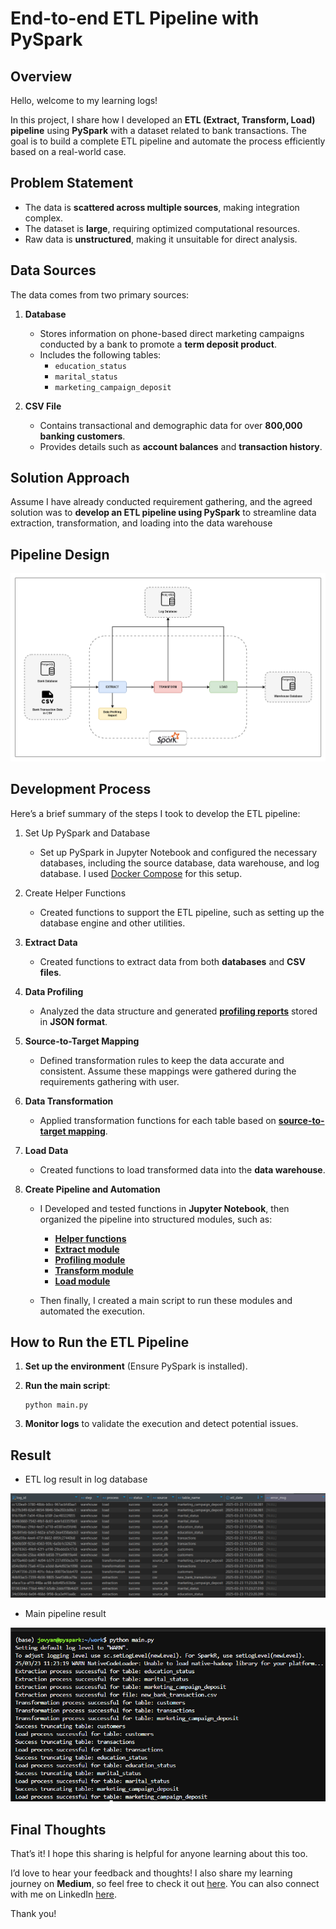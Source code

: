 # **End-to-end ETL Pipeline with PySpark**

## Overview

Hello, welcome to my learning logs!

In this project, I share how I developed an **ETL (Extract, Transform, Load) pipeline** using **PySpark** with a dataset related to bank transactions. The goal is to build a complete ETL pipeline and automate the process efficiently based on a real-world case.


## Problem Statement

- The data is **scattered across multiple sources**, making integration complex.
- The dataset is **large**, requiring optimized computational resources.
- Raw data is **unstructured**, making it unsuitable for direct analysis.


## Data Sources

The data comes from two primary sources:

1. **Database**
   - Stores information on phone-based direct marketing campaigns conducted by a bank to promote a **term deposit product**.
   - Includes the following tables:
     - `education_status`
     - `marital_status`
     - `marketing_campaign_deposit`

2. **CSV File**
   - Contains transactional and demographic data for over **800,000 banking customers**.
   - Provides details such as **account balances** and **transaction history**.


## Solution Approach

Assume I have already conducted requirement gathering, and the agreed solution was to **develop an ETL pipeline using PySpark** to streamline data extraction, transformation, and loading into the data warehouse

## Pipeline Design

![pipeline_design](https://github.com/Rico-febrian/etl-bank-transaction-with-pyspark/blob/main/assets/etl_with_pyspark_design.png)

## Development Process

Here’s a brief summary of the steps I took to develop the ETL pipeline:

1. Set Up PySpark and Database
   - Set up PySpark in Jupyter Notebook and configured the necessary databases, including the source database, data warehouse, and log database. I used [Docker Compose](https://github.com/Rico-febrian/etl-bank-transaction-with-pyspark/blob/main/docker-compose.yml) for this setup.

2. Create Helper Functions
   - Created functions to support the ETL pipeline, such as setting up the database engine and other utilities.

3. **Extract Data**
   - Created functions to extract data from both **databases** and **CSV files**.

4. **Data Profiling**
   - Analyzed the data structure and generated [**profiling reports**](https://github.com/Rico-febrian/etl-bank-transaction-with-pyspark/blob/main/script/data_profiling_report.json) stored in **JSON format**.

5. **Source-to-Target Mapping**
   - Defined transformation rules to keep the data accurate and consistent. Assume these mappings were gathered during the requirements gathering with user.

6. **Data Transformation**
   - Applied transformation functions for each table based on [**source-to-target mapping**](https://github.com/Rico-febrian/etl-bank-transaction-with-pyspark/blob/main/source-to-target-map.md).

7. **Load Data**
   - Created functions to load transformed data into the **data warehouse**.

8. **Create Pipeline and Automation**
   - I Developed and tested functions in **Jupyter Notebook**, then organized the pipeline into structured modules, such as:

     - [**Helper functions**](https://github.com/Rico-febrian/etl-bank-transaction-with-pyspark/tree/main/script/src/helper_function)
     - [**Extract module**](https://github.com/Rico-febrian/etl-bank-transaction-with-pyspark/tree/main/script/src/extract)
     - [**Profiling module**](https://github.com/Rico-febrian/etl-bank-transaction-with-pyspark/tree/main/script/src/profiling)
     - [**Transform module**](https://github.com/Rico-febrian/etl-bank-transaction-with-pyspark/tree/main/script/src/transform)
     - [**Load module**](https://github.com/Rico-febrian/etl-bank-transaction-with-pyspark/tree/main/script/src/load)
       
   
   - Then finally, I created a main script to run these modules and automated the execution.

## How to Run the ETL Pipeline

1. **Set up the environment** (Ensure PySpark is installed).

2. **Run the main script**:
   
   ```
   python main.py
   ```
3. **Monitor logs** to validate the execution and detect potential issues.

## Result

- ETL log result in log database

![etl_log](https://github.com/Rico-febrian/etl-bank-transaction-with-pyspark/blob/main/assets/etl_log_result.png)

- Main pipeline result

![main_pipeline](https://github.com/Rico-febrian/etl-bank-transaction-with-pyspark/blob/main/assets/main_pipeline_result.png)

## Final Thoughts

That’s it! I hope this sharing is helpful for anyone learning about this too.

I’d love to hear your feedback and thoughts! I also share my learning journey on **Medium**, so feel free to check it out [here](https://medium.com/@ricofebrian731). You can also connect with me on LinkedIn [here](www.linkedin.com/in/ricofebrian).

Thank you!